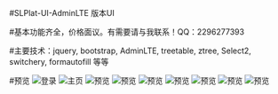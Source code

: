 #SLPlat-UI-AdminLTE 版本UI

#基本功能齐全，价格面议。有需要请与我联系！QQ：2296277393

#主要技术：jquery, bootstrap, AdminLTE, treetable, ztree, Select2, switchery, formautofill 等等

#预览
![登录](https://gitee.com/SLPlat/SLPlat-SpringBoot/raw/master/SLPlat-UI/SLPlat-UI-AdminLTE/desc/1.png "登录")
![主页](https://gitee.com/SLPlat/SLPlat-SpringBoot/raw/master/SLPlat-UI/SLPlat-UI-AdminLTE/desc/2.png "主页")
![预览](https://gitee.com/SLPlat/SLPlat-SpringBoot/raw/master/SLPlat-UI/SLPlat-UI-AdminLTE/desc/3.png "预览")
![预览](https://gitee.com/SLPlat/SLPlat-SpringBoot/raw/master/SLPlat-UI/SLPlat-UI-AdminLTE/desc/4.png "预览")
![预览](https://gitee.com/SLPlat/SLPlat-SpringBoot/raw/master/SLPlat-UI/SLPlat-UI-AdminLTE/desc/5.png "预览")
![预览](https://gitee.com/SLPlat/SLPlat-SpringBoot/raw/master/SLPlat-UI/SLPlat-UI-AdminLTE/desc/6.png "预览")
![预览](https://gitee.com/SLPlat/SLPlat-SpringBoot/raw/master/SLPlat-UI/SLPlat-UI-AdminLTE/desc/7.png "预览")
![预览](https://gitee.com/SLPlat/SLPlat-SpringBoot/raw/master/SLPlat-UI/SLPlat-UI-AdminLTE/desc/8.png "预览")
![预览](https://gitee.com/SLPlat/SLPlat-SpringBoot/raw/master/SLPlat-UI/SLPlat-UI-AdminLTE/desc/9.png "预览")